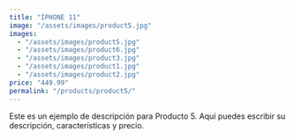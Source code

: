 ```yaml
---
title: "IPHONE 11"
image: "/assets/images/product5.jpg"
images:
  - "/assets/images/product5.jpg"
  - "/assets/images/product6.jpg"
  - "/assets/images/product3.jpg"
  - "/assets/images/product1.jpg"
  - "/assets/images/product2.jpg"
price: "449.99"
permalink: "/products/product5/"
---
```


Este es un ejemplo de descripción para Producto 5.
Aquí puedes escribir su descripción, características y precio.
